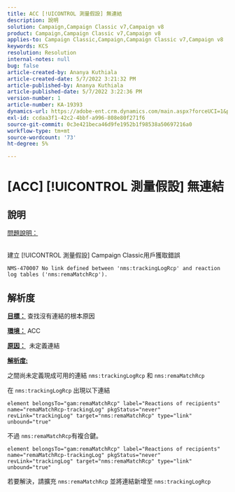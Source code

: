 ```yaml
---
title: ACC [!UICONTROL 測量假設] 無連結
description: 說明
solution: Campaign,Campaign Classic v7,Campaign v8
product: Campaign,Campaign Classic v7,Campaign v8
applies-to: Campaign Classic,Campaign,Campaign Classic v7,Campaign v8
keywords: KCS
resolution: Resolution
internal-notes: null
bug: false
article-created-by: Ananya Kuthiala
article-created-date: 5/7/2022 3:21:32 PM
article-published-by: Ananya Kuthiala
article-published-date: 5/7/2022 3:22:36 PM
version-number: 1
article-number: KA-19393
dynamics-url: https://adobe-ent.crm.dynamics.com/main.aspx?forceUCI=1&pagetype=entityrecord&etn=knowledgearticle&id=8e906e59-19ce-ec11-a7b5-0022480a8e40
exl-id: ccdaa3f1-42c2-4bbf-a996-808e80f271f6
source-git-commit: 0c3e421beca46d9fe1952b1f98538a50697216a0
workflow-type: tm+mt
source-wordcount: '73'
ht-degree: 5%

---
```


# [ACC] [!UICONTROL 測量假設] 無連結

## 說明

<u>問題說明：</u>

<br>建立 [!UICONTROL 測量假設] Campaign Classic用戶獲取錯誤

`NMS-470007 No link defined between 'nms:trackingLogRcp' and reaction log tables ('nms:remaMatchRcp').`

## 解析度


<b><u>目標：</u></b> 查找沒有連結的根本原因

<b><u>環境：</u></b> ACC

<b><u>原因：</u></b>  未定義連結

<b><u>解析度:</u></b>

之間尚未定義現成可用的連結 `nms:trackingLogRcp` 和 `nms:remaMatchRcp`

在 `nms:trackingLogRcp` 出現以下連結

`element belongsTo="gam:remaMatchRcp" label="Reactions of recipients" name="remaMatchRcp-trackingLog" pkgStatus="never" revLink="trackingLog" target="nms:remaMatchRcp" type="link" unbound="true"`

不過 `nms:remaMatchRcp`有複合鍵。

`element belongsTo="gam:remaMatchRcp" label="Reactions of recipients" name="remaMatchRcp-trackingLog" pkgStatus="never" revLink="trackingLog" target="nms:remaMatchRcp" type="link" unbound="true"`

若要解決，請擴充 `nms:remaMatchRcp` 並將連結新增至 `nms:trackingLogRcp`
